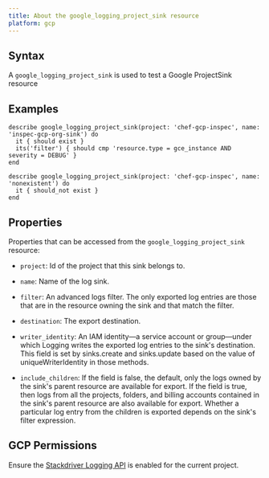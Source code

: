 ```yaml
---
title: About the google_logging_project_sink resource
platform: gcp
---
```


## Syntax
A `google_logging_project_sink` is used to test a Google ProjectSink resource

## Examples
```
describe google_logging_project_sink(project: 'chef-gcp-inspec', name: 'inspec-gcp-org-sink') do
  it { should exist }
  its('filter') { should cmp 'resource.type = gce_instance AND severity = DEBUG' }
end

describe google_logging_project_sink(project: 'chef-gcp-inspec', name: 'nonexistent') do
  it { should_not exist }
end
```

## Properties
Properties that can be accessed from the `google_logging_project_sink` resource:


  * `project`: Id of the project that this sink belongs to.

  * `name`: Name of the log sink.

  * `filter`: An advanced logs filter. The only exported log entries are those that are in the resource owning the sink and that match the filter.

  * `destination`: The export destination.

  * `writer_identity`: An IAM identity—a service account or group—under which Logging writes the exported log entries to the sink's destination. This field is set by sinks.create and sinks.update based on the value of uniqueWriterIdentity in those methods.

  * `include_children`: If the field is false, the default, only the logs owned by the sink's parent resource are available for export. If the field is true, then logs from all the projects, folders, and billing accounts contained in the sink's parent resource are also available for export. Whether a particular log entry from the children is exported depends on the sink's filter expression.


## GCP Permissions

Ensure the [Stackdriver Logging API](https://console.cloud.google.com/apis/library/logging.googleapis.com/) is enabled for the current project.
